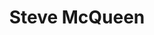 ---
title: Steve McQueen
category: paintings
series: -2015
year: 2012
image: steve5.jpg
size: 41cmx31cm
materials: oil on canvas
---
